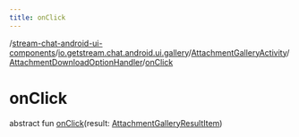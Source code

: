```yaml
---
title: onClick
---
```

/[stream-chat-android-ui-components](../../../index.md)/[io.getstream.chat.android.ui.gallery](../../index.md)/[AttachmentGalleryActivity](../index.md)/[AttachmentDownloadOptionHandler](index.md)/[onClick](onClick.md)  
  
  
  
# onClick  
abstract fun [onClick](onClick.md)(result: [AttachmentGalleryResultItem](../../AttachmentGalleryResultItem/index.md))
